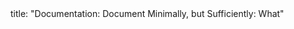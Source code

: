 <frontmatter>
title: "Documentation: Document Minimally, but Sufficiently: What"
</frontmatter>

<include src="unit-inPage-asFlat.md" boilerplate />